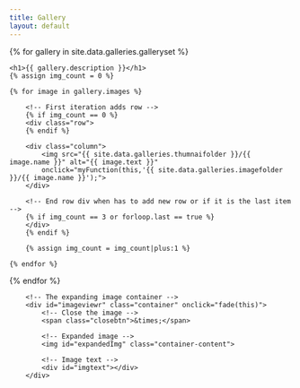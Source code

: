 ```yaml
---
title: Gallery
layout: default
---
```


<section>
<link rel="stylesheet" type="text/css" href="./css/gallery.css" />
<script src="./js/gallery.js"></script>

{% for gallery in site.data.galleries.galleryset %}
    <!-- For each gallery make rows of max 4 images -->


    <h1>{{ gallery.description }}</h1>
    {% assign img_count = 0 %}

    {% for image in gallery.images %}

        <!-- First iteration adds row -->
        {% if img_count == 0 %}
        <div class="row">
        {% endif %}

        <div class="column">
            <img src="{{ site.data.galleries.thumnaifolder }}/{{ image.name }}" alt="{{ image.text }}" 
            onclick="myFunction(this,'{{ site.data.galleries.imagefolder }}/{{ image.name }}');">
        </div>

        <!-- End row div when has to add new row or if it is the last item -->
        {% if img_count == 3 or forloop.last == true %}
        </div>
        {% endif %}

        {% assign img_count = img_count|plus:1 %}

    {% endfor %}
{% endfor %}

        <!-- The expanding image container -->
        <div id="imageviewr" class="container" onclick="fade(this)">
            <!-- Close the image -->
            <span class="closebtn">&times;</span>
    
            <!-- Expanded image -->
            <img id="expandedImg" class="container-content">
    
            <!-- Image text -->
            <div id="imgtext"></div>
        </div>

</section>